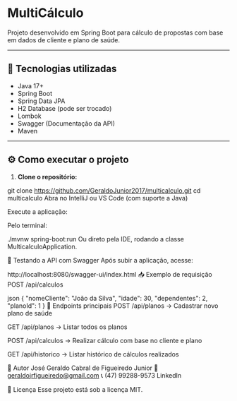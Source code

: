 # MultiCálculo

Projeto desenvolvido em Spring Boot para cálculo de propostas com base em dados de cliente e plano de saúde.

---

## 🚀 Tecnologias utilizadas

- Java 17+
- Spring Boot
- Spring Data JPA
- H2 Database (pode ser trocado)
- Lombok
- Swagger (Documentação da API)
- Maven

---

## ⚙️ Como executar o projeto

1. **Clone o repositório:**

git clone https://github.com/GeraldoJunior2017/multicalculo.git
cd multicalculo
Abra no IntelliJ ou VS Code (com suporte a Java)

Execute a aplicação:

Pelo terminal:

./mvnw spring-boot:run
Ou direto pela IDE, rodando a classe MulticalculoApplication.

🧪 Testando a API com Swagger
Após subir a aplicação, acesse:

http://localhost:8080/swagger-ui/index.html
📥 Exemplo de requisição POST /api/calculos

json
{
  "nomeCliente": "João da Silva",
  "idade": 30,
  "dependentes": 2,
  "planoId": 1
}
📌 Endpoints principais
POST /api/planos → Cadastrar novo plano de saúde

GET /api/planos → Listar todos os planos

POST /api/calculos → Realizar cálculo com base no cliente e plano

GET /api/historico → Listar histórico de cálculos realizados

👤 Autor
José Geraldo Cabral de Figueiredo Junior
📧 geraldojrfigueiredo@gmail.com
📞 (47) 99288-9573
LinkedIn

📝 Licença
Esse projeto está sob a licença MIT.
